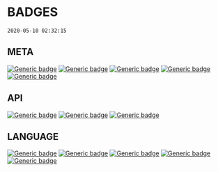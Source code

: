 # BADGES
`2020-05-10 02:32:15`
## META
[![Generic badge](https://img.shields.io/badge/created-2020/05/10%2002:03:15-f05033.svg)](https://shields.io/)
[![Generic badge](https://img.shields.io/badge/file-1-f05033.svg)](https://shields.io/)
[![Generic badge](https://img.shields.io/badge/size-1.03%20KB-f05033.svg)](https://shields.io/)
[![Generic badge](https://img.shields.io/badge/team-HWP%20Labs-f05033.svg)](https://shields.io/)
[![Generic badge](https://img.shields.io/badge/devx-3-f05033.svg)](https://shields.io/)


## API
[![Generic badge](https://img.shields.io/badge/temp-APEX-0093dd.svg)](https://shields.io/)
[![Generic badge](https://img.shields.io/badge/temp-DESKTER-0093dd.svg)](https://shields.io/)
[![Generic badge](https://img.shields.io/badge/temp-MANTIS-0093dd.svg)](https://shields.io/)

## LANGUAGE
[![Generic badge](https://img.shields.io/badge/lang-.html-f16529.svg)](https://shields.io/)
[![Generic badge](https://img.shields.io/badge/lang-.css-2965f1.svg)](https://shields.io/)
[![Generic badge](https://img.shields.io/badge/lang-.js-f7df1e.svg)](https://shields.io/)
[![Generic badge](https://img.shields.io/badge/lang-.php-777bb3.svg)](https://shields.io/)
[![Generic badge](https://img.shields.io/badge/lang-.sql-b8d432.svg)](https://shields.io/)


